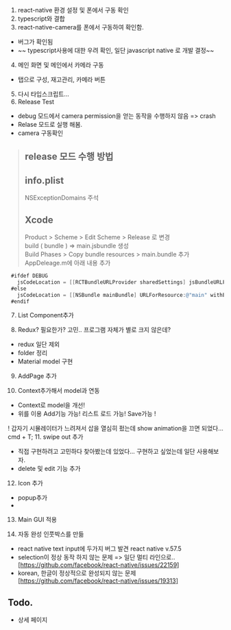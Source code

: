 1. react-native 환경 설정 및 폰에서 구동 확인
2. typescript와 결합
3. react-native-camera를 폰에서 구동하여 확인함.
 - 버그가 확인됨
 - ~~ typescript사용에 대한 우려 확인, 일단 javascript native 로 개발 결정~~
4. 메인 화면 및 메인에서 카메라 구동 
 - 탭으로 구성, 재고관리, 카메라 버튼
5. 다시 타입스크립트...
6. Release Test
 - debug 모드에서 camera permission을 얻는 동작을 수행하지 않음 => crash 
 - Relase 모드로 실행 해봄. 
 - camera 구동확인 
>## release 모드 수행 방법 
> ## info.plist  
>  NSExceptionDomains 주석
> ## Xcode 
> Product > Scheme > Edit Scheme > Release 로 변경  
> build ( bundle ) => main.jsbundle 생성  
> Build Phases > Copy bundle resources > main.bundle 추가
> AppDeleage.m에 아래 내용 추가  
 ```objective-c
  #ifdef DEBUG
    jsCodeLocation = [[RCTBundleURLProvider sharedSettings] jsBundleURLForBundleRoot:@"index" fallbackResource:nil];
  #else
    jsCodeLocation = [[NSBundle mainBundle] URLForResource:@"main" withExtension:@"jsbundle"];
  #endif
```
7. List Component추가 

8. Redux? 필요한가? 고민.. 프로그램 자체가 별로 크지 않은데?
 - redux 일단 제외
 - folder 정리
 - Material model 구현

 9. AddPage 추가 

 10. Context추가해서 model과 연동
   - Context로 model을 개선! 
   - 위를 이용 Add기능 가능! 리스트 로드 가능! Save가능 ! 
  

!  갑자기 시뮬레이터가 느려져서 삽을 열심히 펐는데 show animation을 끄면 되었다... cmd + T;
11. swipe out 추가 
 - 직접 구현하려고 고민하다 찾아봤는데 있었다... 구현하고 싶었는데 일단 사용해보자.
 - delete 및 edit 기능 추가

12. Icon 추가
 - popup추가 
 - 

13. Main GUI 적용

14. 자동 완성 인풋박스를 만듦
 - react native text input에 두가지 버그 발견  react native v.57.5
 - selection이 정상 동작 하지 않는 문제 => 일단 멀티 라인으로.. [https://github.com/facebook/react-native/issues/22159]
 - korean, 한글이 정상적으로 완성되지 않는 문제 [https://github.com/facebook/react-native/issues/19313]

 ## Todo.
 - 상세 페이지
 